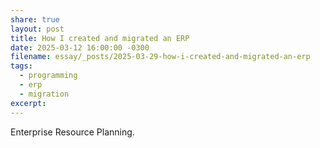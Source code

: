 ```yaml
---
share: true
layout: post
title: How I created and migrated an ERP
date: 2025-03-12 16:00:00 -0300
filename: essay/_posts/2025-03-29-how-i-created-and-migrated-an-erp
tags:
  - programming
  - erp
  - migration
excerpt:
---
```


Enterprise Resource Planning.